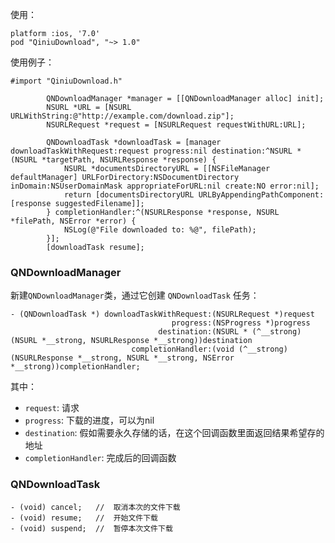 
使用：

```
platform :ios, '7.0'
pod "QiniuDownload", "~> 1.0"
```

使用例子：

```
#import "QiniuDownload.h"

        QNDownloadManager *manager = [[QNDownloadManager alloc] init];
        NSURL *URL = [NSURL URLWithString:@"http://example.com/download.zip"];
        NSURLRequest *request = [NSURLRequest requestWithURL:URL];

        QNDownloadTask *downloadTask = [manager downloadTaskWithRequest:request progress:nil destination:^NSURL *(NSURL *targetPath, NSURLResponse *response) {
            NSURL *documentsDirectoryURL = [[NSFileManager defaultManager] URLForDirectory:NSDocumentDirectory inDomain:NSUserDomainMask appropriateForURL:nil create:NO error:nil];
            return [documentsDirectoryURL URLByAppendingPathComponent:[response suggestedFilename]];
        } completionHandler:^(NSURLResponse *response, NSURL *filePath, NSError *error) {
            NSLog(@"File downloaded to: %@", filePath);
        }];
        [downloadTask resume];

```

### QNDownloadManager

新建`QNDownloadManager`类，通过它创建 `QNDownloadTask` 任务：

```
- (QNDownloadTask *) downloadTaskWithRequest:(NSURLRequest *)request
                                    progress:(NSProgress *)progress
                                 destination:(NSURL * (^__strong)(NSURL *__strong, NSURLResponse *__strong))destination
                           completionHandler:(void (^__strong)(NSURLResponse *__strong, NSURL *__strong, NSError *__strong))completionHandler;
```

其中：

- `request`: 请求
- `progress`: 下载的进度，可以为nil
- `destination`: 假如需要永久存储的话，在这个回调函数里面返回结果希望存的地址
- `completionHandler`: 完成后的回调函数

### QNDownloadTask

```
- (void) cancel;   //  取消本次的文件下载
- (void) resume;   //  开始文件下载
- (void) suspend;  //  暂停本次文件下载
```
